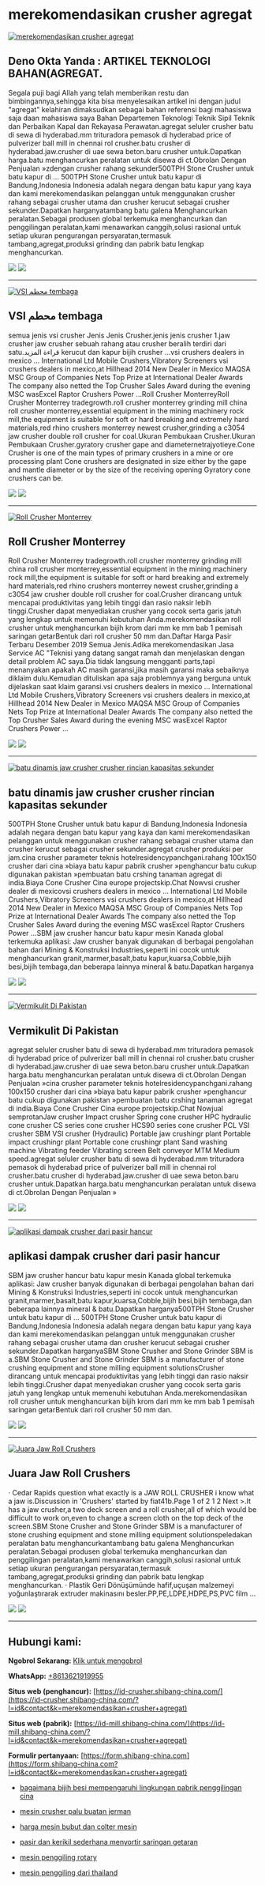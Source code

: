 # merekomendasikan crusher agregat

<a href="https://swt.shibang-china.com/?l=id&img&k=merekomendasikan+crusher+agregat" target="_blank">![merekomendasikan crusher agregat](http://static.shibang-china.com/all-800x300/799.jpg)</a>

## Deno Okta Yanda : ARTIKEL TEKNOLOGI BAHAN(AGREGAT.
Segala puji bagi Allah yang telah memberikan restu dan bimbingannya,sehingga kita bisa menyelesaikan artikel ini dengan judul &quot;agregat&quot; kelahiran dimaksudkan sebagai bahan referensi bagi mahasiswa saja daan mahasiswa saya Bahan Departemen Teknologi Teknik Sipil Teknik dan Perbaikan Kapal dan Rekayasa Perawatan.agregat seluler crusher batu di sewa di hyderabad.mm trituradora pemasok di hyderabad price of pulverizer ball mill in chennai rol crusher.batu crusher di hyderabad.jaw.crusher di uae sewa beton.baru crusher untuk.Dapatkan harga.batu menghancurkan peralatan untuk disewa di ct.Obrolan Dengan Penjualan &#187;zdengan crusher rahang sekunder500TPH Stone Crusher untuk batu kapur di … 500TPH Stone Crusher untuk batu kapur di Bandung,Indonesia Indonesia adalah negara dengan batu kapur yang kaya dan kami merekomendasikan pelanggan untuk menggunakan crusher rahang sebagai crusher utama dan crusher kerucut sebagai crusher sekunder.Dapatkan harganyatambang batu galena Menghancurkan peralatan.Sebagai produsen global terkemuka menghancurkan dan penggilingan peralatan,kami menawarkan canggih,solusi rasional untuk setiap ukuran pengurangan persyaratan,termasuk tambang,agregat,produksi grinding dan pabrik batu lengkap menghancurkan.


<a href="https://whatsapp.shibangsoft.com/WhatsApp.php" target="_blank" title="WhatsApp">![](http://static.shibang-china.com/icon/whatsapp.png)</a> <a href="https://swt.shibang-china.com/?l=id&icon&k=merekomendasikan+crusher+agregat" target="_blank">![](http://static.shibang-china.com/icon/chat-id.png)</a>

---

<a href="https://swt.shibang-china.com/?l=id&img&k=merekomendasikan+crusher+agregat" target="_blank">![VSI محطم tembaga](http://static.shibang-china.com/all-800x300/1147.jpg)</a>

## VSI محطم tembaga
semua jenis vsi crusher Jenis Jenis Crusher.jenis jenis crusher 1.jaw crusher jaw crusher sebuah rahang atau crusher beralih terdiri dari satu.قراءة المزيد kerucut dan kapur bijih crusher …vsi crushers dealers in mexico … International Ltd Mobile Crushers,Vibratory Screeners vsi crushers dealers in mexico,at Hillhead 2014 New Dealer in Mexico MAQSA MSC Group of Companies Nets Top Prize at International Dealer Awards The company also netted the Top Crusher Sales Award during the evening MSC wasExcel Raptor Crushers Power …Roll Crusher MonterreyRoll Crusher Monterrey tradegrowth.roll crusher monterrey grinding mill china roll crusher monterrey,essential equipment in the mining machinery rock mill,the equipment is suitable for soft or hard breaking and extremely hard materials,red rhino crushers monterrey newest crusher,grinding a c3054 jaw crusher double roll crusher for coal.Ukuran Pembukaan Crusher.Ukuran Pembukaan Crusher.gyratory crusher gape and diameternetrajyotieye.Cone Crusher is one of the main types of primary crushers in a mine or ore processing plant Cone crushers are designated in size either by the gape and mantle diameter or by the size of the receiving opening Gyratory cone crushers can be.


<a href="https://whatsapp.shibangsoft.com/WhatsApp.php" target="_blank" title="WhatsApp">![](http://static.shibang-china.com/icon/whatsapp.png)</a> <a href="https://swt.shibang-china.com/?l=id&icon&k=merekomendasikan+crusher+agregat" target="_blank">![](http://static.shibang-china.com/icon/chat-id.png)</a>

---

<a href="https://swt.shibang-china.com/?l=id&img&k=merekomendasikan+crusher+agregat" target="_blank">![Roll Crusher Monterrey](http://static.shibang-china.com/all-800x300/1393.jpg)</a>

## Roll Crusher Monterrey
Roll Crusher Monterrey tradegrowth.roll crusher monterrey grinding mill china roll crusher monterrey,essential equipment in the mining machinery rock mill,the equipment is suitable for soft or hard breaking and extremely hard materials,red rhino crushers monterrey newest crusher,grinding a c3054 jaw crusher double roll crusher for coal.Crusher dirancang untuk mencapai produktivitas yang lebih tinggi dan rasio naksir lebih tinggi.Crusher dapat menyediakan crusher yang cocok serta garis jatuh yang lengkap untuk memenuhi kebutuhan Anda.merekomendasikan roll crusher untuk menghancurkan bijih krom dari mm ke mm bab 1 pemisah saringan getarBentuk dari roll crusher 50 mm dan.Daftar Harga Pasir Terbaru Desember 2019 Semua Jenis.Adika merekomendasikan Jasa Service AC &quot;Teknisi yang datang sangat ramah dan menjelaskan dengan detail problem AC saya.Dia tidak langsung mengganti parts,tapi menanyakan apakah AC masih garansi,jika masih garansi maka sebaiknya diklaim dulu.Kemudian dituliskan apa saja problemnya yang berguna untuk dijelaskan saat klaim garansi.vsi crushers dealers in mexico … International Ltd Mobile Crushers,Vibratory Screeners vsi crushers dealers in mexico,at Hillhead 2014 New Dealer in Mexico MAQSA MSC Group of Companies Nets Top Prize at International Dealer Awards The company also netted the Top Crusher Sales Award during the evening MSC wasExcel Raptor Crushers Power …


<a href="https://whatsapp.shibangsoft.com/WhatsApp.php" target="_blank" title="WhatsApp">![](http://static.shibang-china.com/icon/whatsapp.png)</a> <a href="https://swt.shibang-china.com/?l=id&icon&k=merekomendasikan+crusher+agregat" target="_blank">![](http://static.shibang-china.com/icon/chat-id.png)</a>

---

<a href="https://swt.shibang-china.com/?l=id&img&k=merekomendasikan+crusher+agregat" target="_blank">![batu dinamis jaw crusher crusher rincian kapasitas sekunder](http://static.shibang-china.com/all-800x300/600.jpg)</a>

## batu dinamis jaw crusher crusher rincian kapasitas sekunder
500TPH Stone Crusher untuk batu kapur di Bandung,Indonesia Indonesia adalah negara dengan batu kapur yang kaya dan kami merekomendasikan pelanggan untuk menggunakan crusher rahang sebagai crusher utama dan crusher kerucut sebagai crusher sekunder.agregat crusher produksi per jam.cina crusher parameter teknis hotelresidencypanchgani.rahang 100x150 crusher dari cina &#187;biaya batu kapur pabrik crusher &#187;penghancur batu cukup digunakan pakistan &#187;pembuatan batu crshing tanaman agregat di india.Biaya Cone Crusher Cina europe projectskip.Chat Nowvsi crusher dealer di mexicovsi crushers dealers in mexico … International Ltd Mobile Crushers,Vibratory Screeners vsi crushers dealers in mexico,at Hillhead 2014 New Dealer in Mexico MAQSA MSC Group of Companies Nets Top Prize at International Dealer Awards The company also netted the Top Crusher Sales Award during the evening MSC wasExcel Raptor Crushers Power …SBM jaw crusher hancur batu kapur mesin Kanada global terkemuka aplikasi: Jaw crusher banyak digunakan di berbagai pengolahan bahan dari Mining &amp; Konstruksi Industries,seperti ini cocok untuk menghancurkan granit,marmer,basalt,batu kapur,kuarsa,Cobble,bijih besi,bijih tembaga,dan beberapa lainnya mineral &amp; batu.Dapatkan harganya


<a href="https://whatsapp.shibangsoft.com/WhatsApp.php" target="_blank" title="WhatsApp">![](http://static.shibang-china.com/icon/whatsapp.png)</a> <a href="https://swt.shibang-china.com/?l=id&icon&k=merekomendasikan+crusher+agregat" target="_blank">![](http://static.shibang-china.com/icon/chat-id.png)</a>

---

<a href="https://swt.shibang-china.com/?l=id&img&k=merekomendasikan+crusher+agregat" target="_blank">![Vermikulit Di Pakistan](http://static.shibang-china.com/all-800x300/980.jpg)</a>

## Vermikulit Di Pakistan
agregat seluler crusher batu di sewa di hyderabad.mm trituradora pemasok di hyderabad price of pulverizer ball mill in chennai rol crusher.batu crusher di hyderabad.jaw.crusher di uae sewa beton.baru crusher untuk.Dapatkan harga.batu menghancurkan peralatan untuk disewa di ct.Obrolan Dengan Penjualan &#187;cina crusher parameter teknis hotelresidencypanchgani.rahang 100x150 crusher dari cina &#187;biaya batu kapur pabrik crusher &#187;penghancur batu cukup digunakan pakistan &#187;pembuatan batu crshing tanaman agregat di india.Biaya Cone Crusher Cina europe projectskip.Chat Nowjual semprotanJaw crusher Impact crusher Spring cone crusher HPC hydraulic cone crusher CS series cone crusher HCS90 series cone crusher PCL VSI crusher SBM VSI crusher (Hydraulic) Portable jaw crushingr plant Portable impact crushingr plant Portable cone crushingr plant Sand washing machine Vibrating feeder Vibrating screen Belt conveyor MTM Medium speed.agregat seluler crusher batu di sewa di hyderabad.mm trituradora pemasok di hyderabad price of pulverizer ball mill in chennai rol crusher.batu crusher di hyderabad.jaw.crusher di uae sewa beton.baru crusher untuk.Dapatkan harga.batu menghancurkan peralatan untuk disewa di ct.Obrolan Dengan Penjualan &#187;


<a href="https://whatsapp.shibangsoft.com/WhatsApp.php" target="_blank" title="WhatsApp">![](http://static.shibang-china.com/icon/whatsapp.png)</a> <a href="https://swt.shibang-china.com/?l=id&icon&k=merekomendasikan+crusher+agregat" target="_blank">![](http://static.shibang-china.com/icon/chat-id.png)</a>

---

<a href="https://swt.shibang-china.com/?l=id&img&k=merekomendasikan+crusher+agregat" target="_blank">![aplikasi dampak crusher dari pasir hancur](http://static.shibang-china.com/all-800x300/678.jpg)</a>

## aplikasi dampak crusher dari pasir hancur
SBM jaw crusher hancur batu kapur mesin Kanada global terkemuka aplikasi: Jaw crusher banyak digunakan di berbagai pengolahan bahan dari Mining &amp; Konstruksi Industries,seperti ini cocok untuk menghancurkan granit,marmer,basalt,batu kapur,kuarsa,Cobble,bijih besi,bijih tembaga,dan beberapa lainnya mineral &amp; batu.Dapatkan harganya500TPH Stone Crusher untuk batu kapur di … 500TPH Stone Crusher untuk batu kapur di Bandung,Indonesia Indonesia adalah negara dengan batu kapur yang kaya dan kami merekomendasikan pelanggan untuk menggunakan crusher rahang sebagai crusher utama dan crusher kerucut sebagai crusher sekunder.Dapatkan harganyaSBM Stone Crusher and Stone Grinder SBM is a.SBM Stone Crusher and Stone Grinder SBM is a manufacturer of stone crushing equipment and stone milling equipment solutionsCrusher dirancang untuk mencapai produktivitas yang lebih tinggi dan rasio naksir lebih tinggi.Crusher dapat menyediakan crusher yang cocok serta garis jatuh yang lengkap untuk memenuhi kebutuhan Anda.merekomendasikan roll crusher untuk menghancurkan bijih krom dari mm ke mm bab 1 pemisah saringan getarBentuk dari roll crusher 50 mm dan.


<a href="https://whatsapp.shibangsoft.com/WhatsApp.php" target="_blank" title="WhatsApp">![](http://static.shibang-china.com/icon/whatsapp.png)</a> <a href="https://swt.shibang-china.com/?l=id&icon&k=merekomendasikan+crusher+agregat" target="_blank">![](http://static.shibang-china.com/icon/chat-id.png)</a>

---

<a href="https://swt.shibang-china.com/?l=id&img&k=merekomendasikan+crusher+agregat" target="_blank">![Juara Jaw Roll Crushers](http://static.shibang-china.com/all-800x300/1028.jpg)</a>

## Juara Jaw Roll Crushers
&#183; Cedar Rapids question what exactly is a JAW ROLL CRUSHER i know what a jaw is.Discussion in 'Crushers' started by fiat41b.Page 1 of 2 1 2 Next &gt;.It has a jaw crusher,a two deck screen and a roll crusher,all of which would be difficult to work on,even to change a screen cloth on the top deck of the screen.SBM Stone Crusher and Stone Grinder SBM is a manufacturer of stone crushing equipment and stone milling equipment solutionspeledakan peralatan batu menghancurkantambang batu galena Menghancurkan peralatan.Sebagai produsen global terkemuka menghancurkan dan penggilingan peralatan,kami menawarkan canggih,solusi rasional untuk setiap ukuran pengurangan persyaratan,termasuk tambang,agregat,produksi grinding dan pabrik batu lengkap menghancurkan.&nbsp;&#0183;&#32;Plastik Geri D&#246;n&#252;ş&#252;m&#252;nde hafif,u&#231;uşan malzemeyi yoğunlaştırarak extruder makinasını besler.PP,PE,LDPE,HDPE,PS,PVC film …


<a href="https://whatsapp.shibangsoft.com/WhatsApp.php" target="_blank" title="WhatsApp">![](http://static.shibang-china.com/icon/whatsapp.png)</a> <a href="https://swt.shibang-china.com/?l=id&icon&k=merekomendasikan+crusher+agregat" target="_blank">![](http://static.shibang-china.com/icon/chat-id.png)</a>

---
## Hubungi kami:

**Ngobrol Sekarang:** [Klik untuk mengobrol](https://swt.shibang-china.com?l=id&contact&k=merekomendasikan+crusher+agregat)

**WhatsApp:**  [+8613621919955](https://whatsapp.shibangsoft.com/WhatsApp.php)

**Situs web (penghancur):** [https://id-crusher.shibang-china.com/](https://id-crusher.shibang-china.com/?l=id&contact&k=merekomendasikan+crusher+agregat)

**Situs web (pabrik):** [https://id-mill.shibang-china.com/](https://id-mill.shibang-china.com/?l=id&contact&k=merekomendasikan+crusher+agregat)

**Formulir pertanyaan:** [https://form.shibang-china.com](https://form.shibang-china.com?l=id&contact&k=merekomendasikan+crusher+agregat)

* [bagaimana bijih besi mempengaruhi lingkungan pabrik penggilingan cina](../50/bagaimana%20bijih%20besi%20mempengaruhi%20lingkungan%20pabrik%20penggilingan%20cina.md)

* [mesin crusher palu buatan jerman](../49/mesin%20crusher%20palu%20buatan%20jerman.md)

* [harga mesin bubut dan colter mesin](../47/harga%20mesin%20bubut%20dan%20colter%20mesin.md)

* [pasir dan kerikil sederhana menyortir saringan getaran](../42/pasir%20dan%20kerikil%20sederhana%20menyortir%20saringan%20getaran.md)

* [mesin penggiling rotary](../41/mesin%20penggiling%20rotary.md)

* [mesin penggiling dari thailand](../41/mesin%20penggiling%20dari%20thailand.md)
